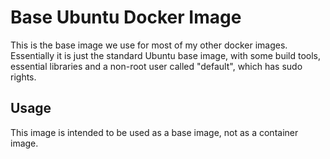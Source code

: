 # Base Ubuntu Docker Image

This is the base image we use for most of my other docker images. Essentially
it is just the standard Ubuntu base image, with some build tools, essential
libraries and a non-root user called "default", which has sudo rights.

## Usage

This image is intended to be used as a base image, not as a container image.
